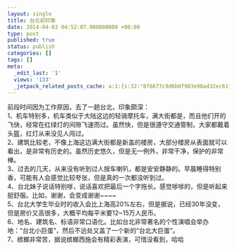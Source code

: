 ```yaml
---
layout: single
title: 台北初印象
date: 2014-04-03 04:52:07.000000000 +08:00
type: post
published: true
status: publish
categories: []
tags: []
meta:
  _edit_last: '1'
  views: '133'
  _jetpack_related_posts_cache: a:1:{s:32:"8f6677c9d6b0f903e98ad32ec61f8deb";a:2:{s:7:"expires";i:1482577878;s:7:"payload";a:0:{}}}
---
```

<p>前段时间因为工作原因，去了一趟台北，印象颇深：<br />
1、机车特别多，机车类似于大陆这边的轻骑摩托车，满大街都是，而且他们开的飞快，经常在红绿灯的间隙飞速而过。虽然快，但是很遵守交通管制，大家都戴着头盔，红灯从来没见人闯过。<br />
2、建筑比较老，不像上海这边满大街都是新盖的楼房，大部分楼房从表面就可以看出，是非常有历史的。虽然历史悠久，但是无一例外，非常干净，保护的非常棒。<br />
3、过去的几天，从来没有听到过人按车喇叭，都是安安静静的。早晨睡得特别香，可能有人会感觉比较夸张，但是真的一次都没听到过。<br />
4、台北妹子说话特别嗲，说话喜欢把最后一个字拖长。感觉嗲嗲的，但是听起来挺舒服。比如，谢谢，会变成谢谢~~~~<br />
5、台北大学生毕业时的收入会比上海高20%左右，但是据说，已经30年没变，但是房价又高很多，大概平均每平米要12~15万人民币。<br />
6、地名、建筑名、标语非常口语化。比如台北非常著名的个性演唱会举办地：“台北小巨蛋”，然后不远处又盖了一个新的“台北大巨蛋”。<br />
7、槟榔非常苦，据说槟榔西施会有精彩表演，可惜没看到，哈哈</p>
